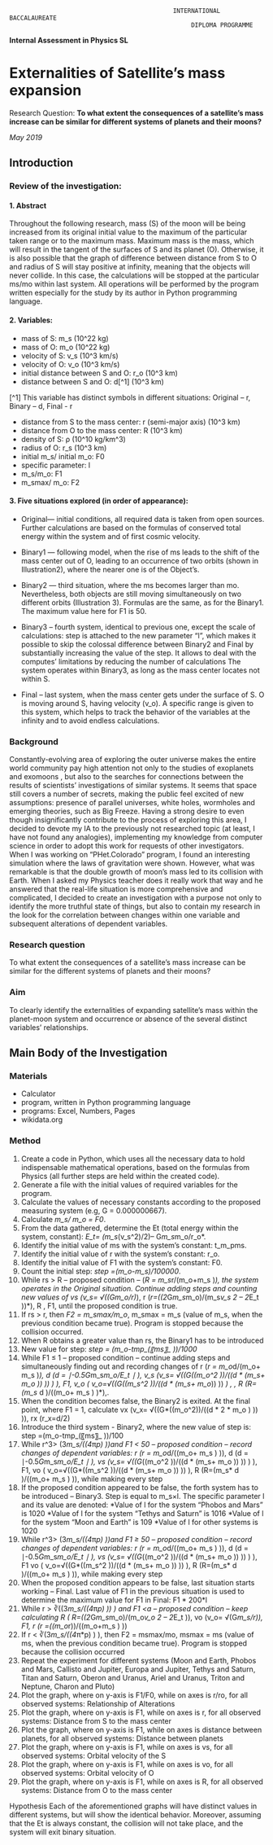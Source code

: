                                                  INTERNATIONAL BACCALAUREATE
                                                      DIPLOMA PROGRAMME



 **Internal Assessment in Physics SL** 



# Externalities of Satellite’s mass expansion


Research Question: **To what extent the consequences of a satellite’s mass increase can be similar for different systems of planets and their moons?**

*May 2019*





## Introduction

### Review of the investigation:

#### 1. Abstract 

Throughout the following research, mass (S) of the moon will be being increased from its original initial value to the maximum of the particular taken range or to the maximum mass. Maximum mass is the mass, which will result in the tangent of the surfaces of S and its planet (O). Otherwise, it is also possible that the graph of difference between distance from S to O and radius of S will stay positive at infinity, meaning that the objects will never collide. In this case, the calculations will be stopped at the particular ms/mo within last system. All operations will be performed by the program written especially for the study by its author in Python programming language.

#### 2. Variables:

* mass of S: m_s (10^22 kg)
* mass of O: m_o (10^22 kg)
* velocity of S: v_s (10^3 km/s)
* velocity of O: v_o (10^3 km/s)
* initial distance between S and O: r_o (10^3 km)
* distance between S and O: d[^1]  (10^3 km) 

[^1] This variable has distinct symbols in different situations: Original – r, Binary – d, Final - r

* distance from S to the mass center: r (semi-major axis) (10^3 km)
* distance from O to the mass center: R (10^3 km)
* density of S: ρ (10^10 kg/km^3)
* radius of O: r_s (10^3 km)
* initial m_s/ initial m_o: F0
* specific parameter: l
* m_s/m_o: F1 
* m_smax/ m_o: F2 

#### 3. Five situations explored (in order of appearance): 

* Original— initial conditions, all required data is taken from open sources. Further calculations are based on the formulas of conserved total energy within the system and of first cosmic velocity.

* Binary1  — following model, when the rise of ms leads to the shift of the mass center out of O, leading to an occurrence of two orbits (shown in Illustration2), where the nearer one is of the Object’s. 

* Binary2 — third situation, where the ms becomes larger than mo. Nevertheless, both objects are still moving simultaneously on two different orbits (Illustration 3). Formulas are the same, as for the Binary1. The maximum value here for F1 is 50.

* Binary3 – fourth system, identical to previous one, except the scale of calculations: step is attached to the new parameter “l”, which makes it possible to skip the colossal difference between Binary2 and Final by substantially increasing the value of the step. It allows to deal with the computes’ limitations by reducing the number of calculations The system operates within Binary3, as long as the mass center locates not within S.

* Final – last system, when the mass center gets under the surface of S. O is moving around S, having velocity (v_o). A specific range is given to this system, which helps to track the behavior of the variables at the infinity and to avoid endless calculations.

### Background
Constantly-evolving area of exploring the outer universe makes the entire world community pay high attention not only to the studies of exoplanets  and exomoons , but also to the searches for connections between the results of scientists’ investigations of similar systems. It seems that space  still covers a number of secrets, making the public feel excited of new assumptions: presence of parallel universes, white holes, wormholes and emerging theories, such as Big Freeze. Having a strong desire to even though insignificantly contribute to the process of exploring this area, I decided to devote my IA to the previously not researched topic (at least, I have not found any analogies), implementing my knowledge from computer science in order to adopt this work for requests of other investigators. 
When I was working on “PHet.Colorado” program, I found an interesting simulation where the laws of gravitation were shown. However, what was remarkable is that the double growth of moon’s mass led to its collision with Earth. When I asked my Physics teacher does it really work that way and he answered that the real-life situation is more comprehensive and complicated, I decided to create an investigation with a purpose not only to identify the more truthful state of things, but also to contain my research in the look for the correlation between changes within one variable and subsequent alterations of dependent variables. 

### Research question

To what extent the consequences of a satellite’s mass increase can be similar for the different systems of planets and their moons? 

### Aim

To clearly identify the externalities of expanding satellite’s mass within the planet-moon system and occurrence or absence of the several distinct variables’ relationships.

## Main Body of the Investigation

### Materials

* Calculator
* program, written in Python programming language
* programs: Excel, Numbers, Pages    
* wikidata.org 

### Method

1. Create a code in Python, which uses all the necessary data to hold indispensable mathematical operations, based on the formulas from Physics (all further steps are held within the created code).
2. Generate a file with the initial values of required variables for the program.
3. Calculate the values of necessary constants according to the proposed measuring system (e.g, G = 0.000000667).
4. Calculate *m_s/ m_o = F0*.
5. From the data gathered, determine the Et (total energy within the system, constant): *E_t= (m_s*(v_s^2)/2)– G*m_s*m_o/r_o*.
6. Identify the initial value of ms with the system’s constant: t_m_pms.
7. Identify the initial value of r with the system’s constant: r_o.
8. Identify the initial value of F1 with the system’s constant: F0.
9. Count the initial step: *step =(m_o-m_s)/100000*.
10. While rs  >  R – proposed condition – (*R = m_s*r/(m_o+m_s )*), the system operates in the Original situation. Continue adding steps and counting new values of vs  (*v_s= √((G*m_o/r)*),  r  (*r=((2*G*m_s*m_o)/(m_s*v_s 2 – 2*E_t ))*),  R , F1, until the proposed condition is true. 
11. If rs > r, then *F2 = m_smax/m_o*, m_smax = m_s (value of m_s, when the previous condition became true). Program is stopped because the collision occurred.
12. When R obtains a greater value than rs, the Binary1 has to be introduced
13. New value for step: *step = (m_o-tmp_(〖ms〗_ ))/1000*
14. While F1 ≤ 1 – proposed condition – continue adding steps and simultaneously finding out and recording changes of r (*r = m_o*d/(m_o+ m_s )*), d (*d = ∣-0.5*G*m_s*m_o/E_t ∣ *), v_s (*v_s= √((G*((m_o^2 ))/((d * (m_s+ m_o )) )) ) *), F1, v_o (* v_o=√((G*((m_s^2 ))/((d * (m_s+ m_o*)) )) *) , , R (R=(m_s* d )/((m_o+ m_s ) )*),.
15. When the condition becomes false, the Binary2 is exited. At the final point, where F1 = 1, calculate vx  (v_x= √((G*((m_o^2))/((d * 2 * m_o ) )) )), rx (r_x=d/2)
16. Introduce the third system - Binary2, where the new value of step is: step =(m_o-tmp_(〖ms〗_ ))/100
17. While r^3> (3*m_s/((4*π*p) ))and F1 < 50 – proposed condition – record changes of dependent variables:        r (r = m_o*d/((m_o+ m_s ) )), d (d = ∣-0.5*G*m_s*m_o/E_t ∣ ), vs (v_s= √((G*((m_o^2 ))/((d * (m_s+ m_o )) )) ) ), F1, vo ( v_o=√((G*((m_s^2 ))/((d * (m_s+ m_o )) )) ), R (R=(m_s* d )/((m_o+ m_s ) )), while making every step
18. If the proposed condition appeared to be false, the forth system has to be introduced – Binary3. Step is equal to m_s×l. The specific parameter l and its value are denoted:
	*Value of l for the system “Phobos and Mars” is 1020
	*Value of l for the system “Tethys and Saturn” is 1016
	*Value of l for the system “Moon and Earth” is 109
	*Value of l for other systems is 1020
19. While r^3> (3*m_s/((4*π*p) ))and F1 ≥ 50 – proposed condition – record changes of dependent variables:          r (r = m_o*d/((m_o+ m_s ) )), d (d = ∣-0.5*G*m_s*m_o/E_t ∣ ), vs (v_s= √((G*((m_o^2 ))/((d * (m_s+ m_o )) )) ) ), F1 vo ( v_o=√((G*((m_s^2 ))/((d * (m_s+ m_o )) )) ), R (R=(m_s* d )/((m_o+ m_s ) )), while making every step
20. When the proposed condition appears to be false, last situation starts working – Final. Last value of F1 in the previous situation is used to determine the maximum value for F1 in Final: F1 * 200*l
21. While r > ∛((3*m_s/((4*π*p) )) ) and  F1 <a – proposed condition – keep calculating R ( R=((2*G*m_s*m_o)/(m_o*v_o 2 – 2*E_t )), vo  (v_o= √(G*m_s/r)), F1, r  (r =((m_o*r))/((m_o+m_s ) ))
22. If r  <  ∛(3*m_s/((4*π*p) )  ), then F2 = msmax/mo, msmax = ms (value of ms, when the previous condition became true). Program is stopped because the collision occurred
23. Repeat the experiment for different systems (Moon and Earth, Phobos and Mars, Callisto and Jupiter, Europa and Jupiter, Tethys and Saturn,  Titan and Saturn, Oberon and Uranus, Ariel and Uranus, Triton and Neptune, Charon and Pluto)
24. Plot the graph, where on y-axis is F1/F0, while on axes is r/ro, for all observed systems: Relationship of Alterations
25. Plot the graph, where on y-axis is F1, while on axes is r, for all observed systems: Distance from S to the mass center
26. Plot the graph, where on y-axis is F1, while on axes is distance between planets, for all observed systems: Distance between planets
27. Plot the graph, where on y-axis is F1, while on axes is vs, for all observed systems: Orbital velocity of the S
28. Plot the graph, where on y-axis is F1, while on axes is vo, for all observed systems: Orbital velocity of O
29. Plot the graph, where on y-axis is F1, while on axes is R, for all observed systems: Distance from O to the mass center

Hypothesis
Each of the aforementioned graphs will have distinct values in different systems, but will show the identical behavior. Moreover, assuming that the Et is always constant, the collision will not take place, and the system will exit binary situation.
